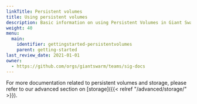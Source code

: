 ```yaml
---
linkTitle: Persistent volumes
title: Using persistent volumes
description: Basic information on using Persistent Volumes in Giant Swarm workload clusters.
weight: 40
menu:
  main:
    identifier: gettingstarted-persistentvolumes
    parent: getting-started
last_review_date: 2021-01-01
owner:
  - https://github.com/orgs/giantswarm/teams/sig-docs
---
```


For more documentation related to persistent volumes and storage, please refer to our advanced section on [storage]({{< relref "/advanced/storage/" >}}).
